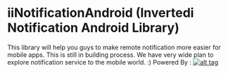 # iiNotificationAndroid (Invertedi Notification Android Library)
This library will help you guys to make remote notification more easier for mobile apps. This is still in building process.
We have very wide plan to explore notification service to the mobile world. :) Powered By : [![alt tag](http://invertedi.com/images/logo-white.png)](http://invertedi.com "ii")
  
